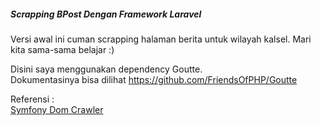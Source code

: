 <h5>Scrapping BPost Dengan Framework Laravel</h5>

Versi awal ini cuman scrapping halaman berita untuk wilayah kalsel. Mari kita sama-sama belajar :)

Disini saya menggunakan dependency Goutte.<br>
Dokumentasinya bisa dilihat https://github.com/FriendsOfPHP/Goutte

Referensi : <br>
<a href="https://symfony.com/doc/current/components/dom_crawler.html">Symfony Dom Crawler</a>
